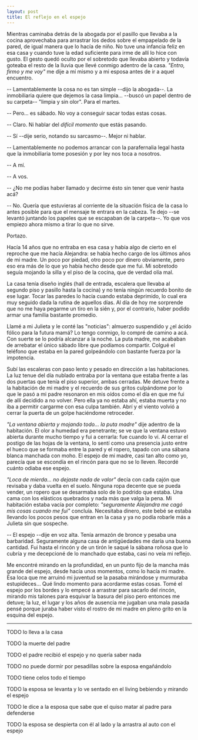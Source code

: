 ```yaml
---
layout: post
title: El reflejo en el espejo
---
```


Mientras caminaba detrás de la abogada por el pasillo que llevaba a la cocina
aprovechaba para arrastrar los dedos sobre el empapelado de la pared, de igual
manera que lo hacía de niño. No tuve una infancia feliz en esa casa y cuando
tuve la edad suficiente para irme de allí lo hice con gusto. El gesto quedó
oculto por el sobretodo que llevaba abierto y todavía goteaba el resto de la
lluvia que llevé conmigo adentro de la casa. *"Entro, firmo y me voy"* me dije
a mí mismo y a mi esposa antes de ir a aquel encuentro.

-- Lamentablemente la cosa no es tan simple --dijo la abogada--. La
   inmobiliaria quiere que dejemos la casa limpia... --buscó un papel dentro de
   su carpeta-- "limpia y sin olor". Para el martes.

-- Pero... es sábado. No voy a conseguir sacar todas estas cosas.

-- Claro. Ni hablar del *difícil momento* que estás pasando.

-- Sí --dije serio, notando su sarcasmo--. Mejor ni hablar.

-- Lamentablemente no podemos arrancar con la parafernalia legal hasta que la
   inmobiliaria tome posesión y por ley nos toca a nosotros.

-- A mí.

-- A vos.

-- ¿No me podías haber llamado y decirme ésto sin tener que venir hasta acá?

-- No. Quería que estuvieras al corriente de la situación física de la casa lo
   antes posible para que el mensaje te entrara en la cabeza. Te dejo --se
   levantó juntando los papeles que se escapaban de la carpeta--. Yo que vos
   empiezo ahora mismo a tirar lo que no sirve.

Portazo.

Hacía 14 años que no entraba en esa casa y había algo de cierto en el reproche
que me hacía Alejandra: se había hecho cargo de los últimos años de mi madre.
Un poco por piedad, otro poco por dinero obviamente, pero eso era más de lo que
yo había hecho desde que me fui. Mi sobretodo seguía mojando la silla y el piso
de la cocina, que de verdad olía mal.

La casa tenía diseño inglés (hall de entrada, escalera que llevaba al segundo
piso y pasillo hasta la cocina) y no tenía ningún recuerdo bonito de ese lugar.
Tocar las paredes lo hacía cuando estaba deprimido, lo cual era muy seguido
dada la rutina de aquellos días. Al día de hoy me sorprende que no me haya
pegarme un tiro en la sién y, por el contrario, haber podido armar una familia
bastante promedio.

Llamé a mi Julieta y le conté las "noticias": almuerzo suspendido y ¿el ácido
fólico para la futura mamá? Lo tengo conmigo, lo compré de camino a acá. Con
suerte se lo podría alcanzar a la noche. La puta madre, me acababan de
arrebatar el único sábado libre que podíamos compartir. Colgué el teléfono que
estaba en la pared golpeándolo con bastante fuerza por la impotencia.

Subí las escaleras con paso lento y pesado en dirección a las habitaciones. La
luz tenue del día nublado entraba por la ventana que estaba frente a las dos
puertas que tenía el piso superior, ambas cerradas. Me detuve frente a la
habitación de mi madre y el recuerdo de sus gritos culpándome por lo que le
pasó a mi padre resonaron en mis oídos como el día en que me fui de allí
decidido a no volver. Pero ella ya no estaba ahí, estaba muerta y no iba a
permitir cargarme con esa culpa también. Abrí y el viento volvió a cerrar la
puerta de un golpe haciéndome retroceder.

*"La ventana abierta y mojando todo... la puta madre"* dije adentro de la
habitación. El olor a humedad era penetrante; se ve que la ventana estuvo
abierta durante mucho tiempo y fui a cerrarla: fue cuando lo vi. Al cerrar el
postigo de las hojas de la ventana, lo sentí como una presencia justo entre el
hueco que se formaba entre la pared y el ropero, tapado con una sábana blanca
manchada con moho. El espejo de mi madre, casi tan alto como yo, parecía que se
escondía en el rincón para que no se lo lleven. Recordé cuánto odiaba ese
espejo.

*"Loca de mierda... no dejaste nada de valor"* decía con cada cajón que
revisaba y daba vuelta en el suelo. Ninguna ropa decente que se pueda vender,
un ropero que se desarmaba solo de lo podrido que estaba. Una cama con los
elásticos quebrados y nada más que valga la pena. Mi habitación estaba vacía
por completo: *"seguramente Alejandra me cagó mis cosas cuando me fui"*
concluía. Necesitaba dinero, este bebé se estaba llevando los pocos pesos que
entran en la casa y ya no podía robarle más a Julieta sin que sospeche.

-- El espejo --dije en voz alta. Tenía armazón de bronce y pesaba una
barbaridad. Seguramente alguna casa de antigüedades me daría una buena
cantidad. Fui hasta el rincón y de un tirón le saqué la sábana roñosa que lo
cubría y me decepcioné de lo manchado que estaba, casi no veía mi reflejo.

Me encontré mirando en la profundidad, en un punto fijo de la mancha más grande
del espejo, desde hacía unos momentos, como lo hacía mi madre. Esa loca que me
arruinó mi juventud se la pasaba mirándose y murmuraba estupideces... Qué lindo
momento para acordarme estas cosas. Tomé el espejo por los bordes y lo empecé a
arrastrar para sacarlo del rincón, mirando mis talones para esquivar la basura
del piso pero entonces me detuve; la luz, el lugar y los años de ausencia me
jugaban una mala pasada pensé porque juraba haber visto el rostro de mi madre
en pleno grito en la esquina del espejo.

-------------------------------------------------------------------------------

TODO lo lleva a la casa

TODO la muerte del padre

TODO el padre recibió el espejo y no quería saber nada

TODO no puede dormir por pesadillas sobre la esposa engañándolo

TODO tiene celos todo el tiempo

TODO la esposa se levanta y lo ve sentado en el living bebiendo y mirando el espejo

TODO le dice a la esposa que sabe que el quiso matar al padre para defenderse

TODO la esposa se despierta con él al lado y la arrastra al auto con el espejo
